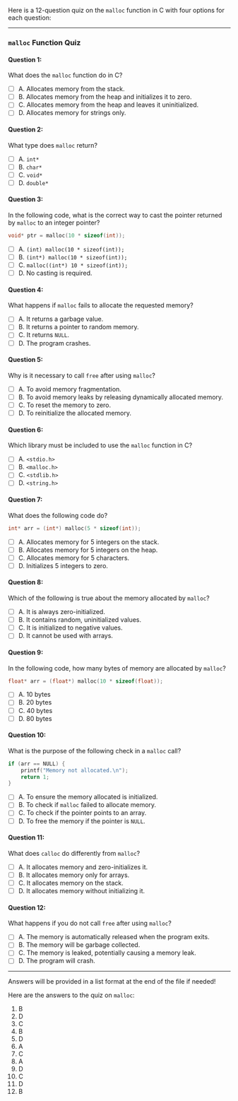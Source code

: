 Here is a 12-question quiz on the `malloc` function in C with four options for each question:

---

### `malloc` Function Quiz

#### Question 1:
What does the `malloc` function do in C?
- [ ] A. Allocates memory from the stack.
- [ ] B. Allocates memory from the heap and initializes it to zero.
- [ ] C. Allocates memory from the heap and leaves it uninitialized.
- [ ] D. Allocates memory for strings only.

#### Question 2:
What type does `malloc` return?
- [ ] A. `int*`
- [ ] B. `char*`
- [ ] C. `void*`
- [ ] D. `double*`

#### Question 3:
In the following code, what is the correct way to cast the pointer returned by `malloc` to an integer pointer?
```c
void* ptr = malloc(10 * sizeof(int));
```
- [ ] A. `(int) malloc(10 * sizeof(int));`
- [ ] B. `(int*) malloc(10 * sizeof(int));`
- [ ] C. `malloc((int*) 10 * sizeof(int));`
- [ ] D. No casting is required.

#### Question 4:
What happens if `malloc` fails to allocate the requested memory?
- [ ] A. It returns a garbage value.
- [ ] B. It returns a pointer to random memory.
- [ ] C. It returns `NULL`.
- [ ] D. The program crashes.

#### Question 5:
Why is it necessary to call `free` after using `malloc`?
- [ ] A. To avoid memory fragmentation.
- [ ] B. To avoid memory leaks by releasing dynamically allocated memory.
- [ ] C. To reset the memory to zero.
- [ ] D. To reinitialize the allocated memory.

#### Question 6:
Which library must be included to use the `malloc` function in C?
- [ ] A. `<stdio.h>`
- [ ] B. `<malloc.h>`
- [ ] C. `<stdlib.h>`
- [ ] D. `<string.h>`

#### Question 7:
What does the following code do?
```c
int* arr = (int*) malloc(5 * sizeof(int));
```
- [ ] A. Allocates memory for 5 integers on the stack.
- [ ] B. Allocates memory for 5 integers on the heap.
- [ ] C. Allocates memory for 5 characters.
- [ ] D. Initializes 5 integers to zero.

#### Question 8:
Which of the following is true about the memory allocated by `malloc`?
- [ ] A. It is always zero-initialized.
- [ ] B. It contains random, uninitialized values.
- [ ] C. It is initialized to negative values.
- [ ] D. It cannot be used with arrays.

#### Question 9:
In the following code, how many bytes of memory are allocated by `malloc`?
```c
float* arr = (float*) malloc(10 * sizeof(float));
```
- [ ] A. 10 bytes
- [ ] B. 20 bytes
- [ ] C. 40 bytes
- [ ] D. 80 bytes

#### Question 10:
What is the purpose of the following check in a `malloc` call?
```c
if (arr == NULL) {
    printf("Memory not allocated.\n");
    return 1;
}
```
- [ ] A. To ensure the memory allocated is initialized.
- [ ] B. To check if `malloc` failed to allocate memory.
- [ ] C. To check if the pointer points to an array.
- [ ] D. To free the memory if the pointer is `NULL`.

#### Question 11:
What does `calloc` do differently from `malloc`?
- [ ] A. It allocates memory and zero-initializes it.
- [ ] B. It allocates memory only for arrays.
- [ ] C. It allocates memory on the stack.
- [ ] D. It allocates memory without initializing it.

#### Question 12:
What happens if you do not call `free` after using `malloc`?
- [ ] A. The memory is automatically released when the program exits.
- [ ] B. The memory will be garbage collected.
- [ ] C. The memory is leaked, potentially causing a memory leak.
- [ ] D. The program will crash.

---

Answers will be provided in a list format at the end of the file if needed!


Here are the answers to the quiz on `malloc`:

1. B
2. D
3. C
4. B
5. D
6. A
7. C
8. A
9. D
10. C
11. D
12. B